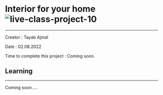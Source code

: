# Interior for your home  ![live-class-project-10](https://img.shields.io/badge/JS%20Bootcamp-live--class--project--10-yellowgreen)
---
Creator : Tayab Ajmal

Date : 02.08.2022

Time to complete this project : Coming soon. 

## Learning
---
Coming soon.....